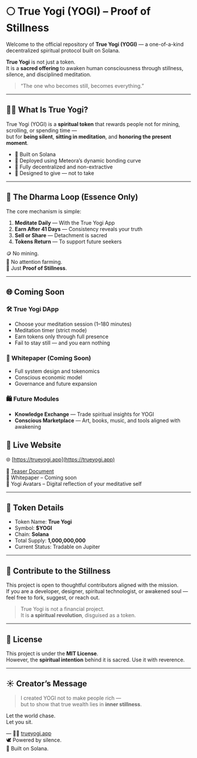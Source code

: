 # 🌕 True Yogi (YOGI) – Proof of Stillness

Welcome to the official repository of **True Yogi (YOGI)** — a one-of-a-kind decentralized spiritual protocol built on Solana.

**True Yogi** is not just a token.  
It is a **sacred offering** to awaken human consciousness through stillness, silence, and disciplined meditation.

> “The one who becomes still, becomes everything.”

---

## 🧘‍♂️ What Is True Yogi?

True Yogi (YOGI) is a **spiritual token** that rewards people not for mining, scrolling, or spending time —  
but for **being silent**, **sitting in meditation**, and **honoring the present moment**.

- 🔹 Built on Solana
- 🔹 Deployed using Meteora’s dynamic bonding curve
- 🔹 Fully decentralized and non-extractive
- 🔹 Designed to give — not to take

---

## 🔁 The Dharma Loop (Essence Only)

The core mechanism is simple:

1. **Meditate Daily** — With the True Yogi App  
2. **Earn After 41 Days** — Consistency reveals your truth
3. **Sell or Share** — Detachment is sacred
4. **Tokens Return** — To support future seekers

🪙 No mining.  
📡 No attention farming.  
🧘 Just **Proof of Stillness**.

---

## 🌐 Coming Soon

### 🛠️ True Yogi DApp
- Choose your meditation session (1–180 minutes)
- Meditation timer (strict mode)
- Earn tokens only through full presence
- Fail to stay still — and you earn nothing 

### 📄 Whitepaper (Coming Soon)
- Full system design and tokenomics
- Conscious economic model
- Governance and future expansion

### 🛍️ Future Modules
- **Knowledge Exchange** — Trade spiritual insights for YOGI
- **Conscious Marketplace** — Art, books, music, and tools aligned with awakening


## 🔗 Live Website
🌐 [https://trueyogi.app](https://trueyogi.app)

📄 [Teaser Document](https://trueyogi.app/teaser.html)  
📘 Whitepaper – Coming soon  
🎨 Yogi Avatars – Digital reflection of your meditative self

---

## 💠 Token Details

- Token Name: **True Yogi**
- Symbol: **$YOGI**
- Chain: **Solana**
- Total Supply: **1,000,000,000**
- Current Status: Tradable on Jupiter

---

## 🧘 Contribute to the Stillness

This project is open to thoughtful contributors aligned with the mission.  
If you are a developer, designer, spiritual technologist, or awakened soul — feel free to fork, suggest, or reach out.

> True Yogi is not a financial project.  
> It is **a spiritual revolution**, disguised as a token.

---

## 📜 License

This project is under the **MIT License**.  
However, the **spiritual intention** behind it is sacred. Use it with reverence.

---

## ☀️ Creator’s Message

> I created YOGI not to make people rich —  
> but to show that true wealth lies in **inner stillness**.

Let the world chase.  
Let you sit.

—
🧘‍♂️ [trueyogi.app](https://trueyogi.app)  
🕊️ Powered by silence.  
🔗 Built on Solana.

